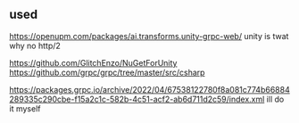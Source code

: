 

## used
https://openupm.com/packages/ai.transforms.unity-grpc-web/  unity is twat why no http/2

https://github.com/GlitchEnzo/NuGetForUnity
https://github.com/grpc/grpc/tree/master/src/csharp

https://packages.grpc.io/archive/2022/04/67538122780f8a081c774b66884289335c290cbe-f15a2c1c-582b-4c51-acf2-ab6d711d2c59/index.xml ill do it myself
